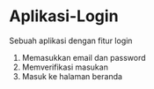 # Aplikasi-Login

Sebuah aplikasi dengan fitur login
1. Memasukkan email dan password
2. Memverifikasi masukan
3. Masuk ke halaman beranda
